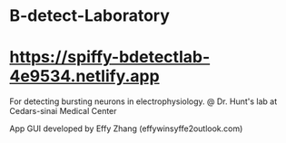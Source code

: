 # B-detect-Laboratory


# https://spiffy-bdetectlab-4e9534.netlify.app

For detecting bursting neurons in electrophysiology.
@ Dr. Hunt's lab at Cedars-sinai Medical Center

App GUI developed by Effy Zhang (effywinsyffe2outlook.com)
